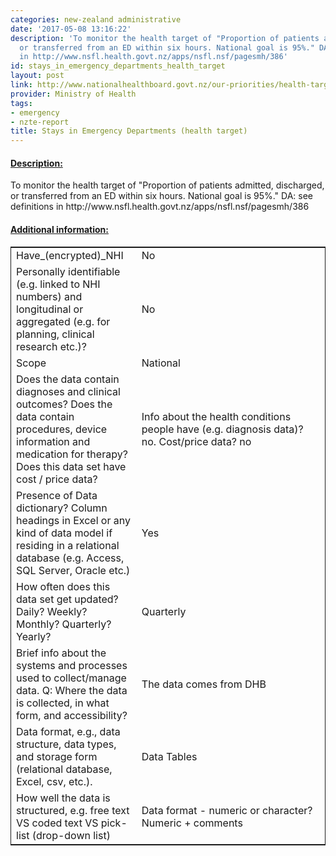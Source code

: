 ```yaml
---
categories: new-zealand administrative
date: '2017-05-08 13:16:22'
description: 'To monitor the health target of "Proportion of patients admitted, discharged,
  or transferred from an ED within six hours. National goal is 95%." DA: see definitions
  in http://www.nsfl.health.govt.nz/apps/nsfl.nsf/pagesmh/386'
id: stays_in_emergency_departments_health_target
layout: post
link: http://www.nationalhealthboard.govt.nz/our-priorities/health-targets
provider: Ministry of Health
tags:
- emergency
- nzte-report
title: Stays in Emergency Departments (health target)
---
```



 <h4> <u>Description:</u> </h4>
To monitor the health target of "Proportion of patients admitted, discharged, or transferred from an ED within six hours. National goal is 95%." DA: see definitions in http://www.nsfl.health.govt.nz/apps/nsfl.nsf/pagesmh/386
 <h4> <u>Additional information:</u> </h4>
 <table style="border: 1px solid">
 <tr> <td width="40%">Have_(encrypted)_NHI</td> <td>No</td> </tr>
 <tr> <td width="40%">Personally identifiable (e.g. linked to NHI numbers) and longitudinal or aggregated (e.g. for planning, clinical research etc.)?</td> <td>No</td> </tr>
 <tr> <td width="40%">Scope</td> <td>National</td> </tr>
 <tr> <td width="40%">Does the data contain diagnoses and clinical outcomes?
Does the data contain procedures, device information and medication for therapy?
Does this data set have cost / price data?</td> <td>Info about the health conditions people have (e.g. diagnosis data)? no. Cost/price data? no</td> </tr>
 <tr> <td width="40%">Presence of Data dictionary? Column headings in Excel or any kind of data model if residing in a relational database (e.g. Access, SQL Server, Oracle etc.) </td> <td>Yes</td> </tr>
 <tr> <td width="40%">How often does this data set get updated? Daily? Weekly? Monthly? Quarterly? Yearly?</td> <td>Quarterly</td> </tr>
 <tr> <td width="40%">Brief info about the systems and processes used to collect/manage data. Q: Where the data is collected, in what form, and accessibility?</td> <td>The data comes from DHB</td> </tr>
 <tr> <td width="40%">Data format, e.g., data structure, data types, and storage form (relational database, Excel, csv, etc.).</td> <td>Data Tables</td> </tr>
 <tr> <td width="40%">How well the data is structured, e.g. free text VS coded text VS pick-list (drop-down list)</td> <td>Data format - numeric or character? Numeric + comments</td> </tr>
 </table>